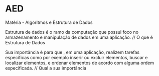 # AED
Matéria - Algoritmos e Estrutura de Dados

Estrutura de dados é o ramo da computação que possui foco no armazenamento e manipulação de dados em uma aplicação. // O que é Estrutura de Dados

Sua importância é para que , em uma aplicação, realizem tarefas específicas como por exemplo inserir ou excluir elementos, buscar e localizar elementos, e ordenar elementos de acordo com alguma ordem especificada. // Qual a sua importância
